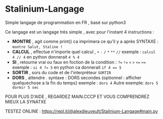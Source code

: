# Stalinium-Langage
Simple langage de programmation en FR , basé sur python3 

Ce langage est un langage très simple , avec pour l'instant 4 instructions :

- **MONTRE** , agit comme print() ca imprimera ce qu'il y a après SYNTAXE : ```montre Salut, Staline !```
- **CALCUL** , effectue n'importe quel calcul , ```+``` ```-```  ```/``` ```*``` ```**``` ```//``` exemple : ```calcul 4 // 4``` en python donnerait ```4 % 4```
- **SI** , retourne vrai ou faux en foction de la condition : ```?=``` ```!=``` ```<``` ```>``` ```<=``` ```>=``` exemple : ```si 4 ?= 5``` en python ca donnerait ```if 4 == 5```
- **SORTIR** , sors du code et de l'interpréteur ```SORTIR```
- **DORS** , attendre .  syntaxe : DORS secondes {optionnel : afficher quelquechose a la fin du temps} exemple : ``` dors 4 ``` Autre exemple: ```dors 5 dormir 5 sec```

POUR PLUS D'AIDE , REGARDEZ MAIN.CCCP ET VOUS COMPRENDREZ MIEUX LA SYNATXE

TESTEZ ONLINE : https://repl.it/@alexdieuveult/Stalinium-Langage#main.py
